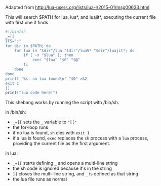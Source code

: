 Adapted from http://lua-users.org/lists/lua-l/2015-01/msg00633.html

This will search $PATH for lua, lua*, and luajit*, executing the current file with first one it finds

```lua
#!/bin/sh
_=[[
IFS=":"
for dir in $PATH; do
    for lua in "$dir"/lua "$dir"/lua5* "$dir"/luajit*; do
        if [ -x "$lua" ]; then
            exec "$lua" "$0" "$@"
        fi
    done
done
printf '%s: no lua found\n' "$0" >&2
exit 1
]]
print("lua code here!")
```

This shebang works by running the script with /bin/sh.

in /bin/sh:
- `_=[[` sets the `_` variable to `"[["`
- the for-loop runs
- if no lua is found, `sh` dies with `exit 1`
- if a lua is found, `exec` replaces the `sh` process with a `lua` process, providing the current file as the first argument.

in lua:
- `_=[[` starts defining `_` and opens a multi-line string
- the sh code is ignored because it's in the string
- `]]` closes the multi-line string, and `_` is defined as that string 
- the lua file runs as normal
